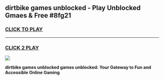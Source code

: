 
## dirtbike games unblocked - Play Unblocked Gmaes & Free #8fg21
<h3>
<a href="https://premium.freeplayer.one?title=dirtbike_games_unblocked&ref=03M">CLICK TO PLAY</a></h3>
<hr>

<h3>
<a href="https://premium.freeplayer.one?title=dirtbike_games_unblocked&ref=03M">CLICK 2 PLAY</a>
  
</h3>

<a href="https://premium.freeplayer.one?title=dirtbike_games_unblocked&ref=03M"><img src="https://clearcache.store/games.png"></a>


**dirtbike games unblocked games unblocked: Your Gateway to Fun and Accessible Online Gaming**
